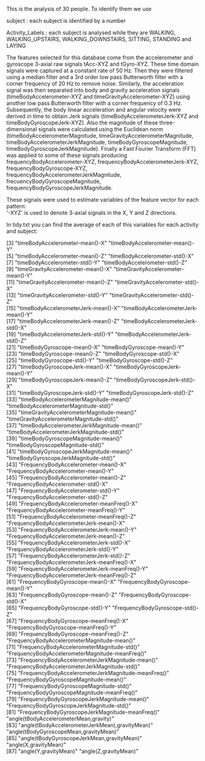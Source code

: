 This is the analysis of 30 people. To identify them we use 

subject : each subject is identified by a number

Activity_Labels : each subject is analysed while they are WALKING, WALKING_UPSTAIRS, WALKING_DOWNSTAIRS, SITTING, STANDING
                  and LAYING

The features selected for this database come from the accelerometer and gyroscope 3-axial raw signals tAcc-XYZ and tGyro-XYZ. These time domain signals were captured at a constant rate of 50 Hz. Then they were filtered using a median filter and a 3rd order low pass Butterworth filter with a corner frequency of 20 Hz to remove noise. Similarly, the acceleration signal was then separated into body and gravity acceleration signals (timeBodyAccelerometer-XYZ and timeGravityAccelerometer-XYZ) using another low pass Butterworth filter with a corner frequency of 0.3 Hz. 
Subsequently, the body linear acceleration and angular velocity were derived in time to obtain Jerk signals (timeBodyAccelerometerJerk-XYZ and timeBodyGyroscopeJerk-XYZ). Also the magnitude of these three-dimensional signals were calculated using the Euclidean norm (timeBodyAccelerometerMagnitude, timeGravityAccelerometerMagnitude, timeBodyAccelerometerJerkMagnitude, timeBodyGyroscopeMagnitude, timeBodyGyroscopeJerkMagnitude). 
Finally a Fast Fourier Transform (FFT) was applied to some of these signals producing frequencyBodyAccelerometer-XYZ, frequencyBodyAccelerometerJerk-XYZ, frequencyBodyGyroscope-XYZ, frequencyBodyAccelerometerJerkMagnitude, frecuencyBodyGyroscopeMagnitude, frequencyBodyGyroscopeJerkMagnitude.  

These signals were used to estimate variables of the feature vector for each pattern:  
'-XYZ' is used to denote 3-axial signals in the X, Y and Z directions.

In tidy.txt you can find the average of each of this variables for each activity and subject:

                                   
 [3] "timeBodyAccelerometer-mean()-X"                     "timeBodyAccelerometer-mean()-Y"                    
 [5] "timeBodyAccelerometer-mean()-Z"                     "timeBodyAccelerometer-std()-X"                     
 [7] "timeBodyAccelerometer-std()-Y"                      "timeBodyAccelerometer-std()-Z"                     
 [9] "timeGravityAccelerometer-mean()-X"                  "timeGravityAccelerometer-mean()-Y"                 
[11] "timeGravityAccelerometer-mean()-Z"                  "timeGravityAccelerometer-std()-X"                  
[13] "timeGravityAccelerometer-std()-Y"                   "timeGravityAccelerometer-std()-Z"                  
[15] "timeBodyAccelerometerJerk-mean()-X"                 "timeBodyAccelerometerJerk-mean()-Y"                
[17] "timeBodyAccelerometerJerk-mean()-Z"                 "timeBodyAccelerometerJerk-std()-X"                 
[19] "timeBodyAccelerometerJerk-std()-Y"                  "timeBodyAccelerometerJerk-std()-Z"                 
[21] "timeBodyGyroscope-mean()-X"                         "timeBodyGyroscope-mean()-Y"                        
[23] "timeBodyGyroscope-mean()-Z"                         "timeBodyGyroscope-std()-X"                         
[25] "timeBodyGyroscope-std()-Y"                          "timeBodyGyroscope-std()-Z"                         
[27] "timeBodyGyroscopeJerk-mean()-X"                     "timeBodyGyroscopeJerk-mean()-Y"                    
[29] "timeBodyGyroscopeJerk-mean()-Z"                     "timeBodyGyroscopeJerk-std()-X"                     
[31] "timeBodyGyroscopeJerk-std()-Y"                      "timeBodyGyroscopeJerk-std()-Z"                     
[33] "timeBodyAccelerometerMagnitude-mean()"              "timeBodyAccelerometerMagnitude-std()"              
[35] "timeGravityAccelerometerMagnitude-mean()"           "timeGravityAccelerometerMagnitude-std()"           
[37] "timeBodyAccelerometerJerkMagnitude-mean()"          "timeBodyAccelerometerJerkMagnitude-std()"          
[39] "timeBodyGyroscopeMagnitude-mean()"                  "timeBodyGyroscopeMagnitude-std()"                  
[41] "timeBodyGyroscopeJerkMagnitude-mean()"              "timeBodyGyroscopeJerkMagnitude-std()"              
[43] "FrequencyBodyAccelerometer-mean()-X"                "FrequencyBodyAccelerometer-mean()-Y"               
[45] "FrequencyBodyAccelerometer-mean()-Z"                "FrequencyBodyAccelerometer-std()-X"                
[47] "FrequencyBodyAccelerometer-std()-Y"                 "FrequencyBodyAccelerometer-std()-Z"                
[49] "FrequencyBodyAccelerometer-meanFreq()-X"            "FrequencyBodyAccelerometer-meanFreq()-Y"           
[51] "FrequencyBodyAccelerometer-meanFreq()-Z"            "FrequencyBodyAccelerometerJerk-mean()-X"           
[53] "FrequencyBodyAccelerometerJerk-mean()-Y"            "FrequencyBodyAccelerometerJerk-mean()-Z"           
[55] "FrequencyBodyAccelerometerJerk-std()-X"             "FrequencyBodyAccelerometerJerk-std()-Y"            
[57] "FrequencyBodyAccelerometerJerk-std()-Z"             "FrequencyBodyAccelerometerJerk-meanFreq()-X"       
[59] "FrequencyBodyAccelerometerJerk-meanFreq()-Y"        "FrequencyBodyAccelerometerJerk-meanFreq()-Z"       
[61] "FrequencyBodyGyroscope-mean()-X"                    "FrequencyBodyGyroscope-mean()-Y"                   
[63] "FrequencyBodyGyroscope-mean()-Z"                    "FrequencyBodyGyroscope-std()-X"                    
[65] "FrequencyBodyGyroscope-std()-Y"                     "FrequencyBodyGyroscope-std()-Z"                    
[67] "FrequencyBodyGyroscope-meanFreq()-X"                "FrequencyBodyGyroscope-meanFreq()-Y"               
[69] "FrequencyBodyGyroscope-meanFreq()-Z"                "FrequencyBodyAccelerometerMagnitude-mean()"        
[71] "FrequencyBodyAccelerometerMagnitude-std()"          "FrequencyBodyAccelerometerMagnitude-meanFreq()"    
[73] "FrequencyBodyAccelerometerJerkMagnitude-mean()"     "FrequencyBodyAccelerometerJerkMagnitude-std()"     
[75] "FrequencyBodyAccelerometerJerkMagnitude-meanFreq()" "FrequencyBodyGyroscopeMagnitude-mean()"            
[77] "FrequencyBodyGyroscopeMagnitude-std()"              "FrequencyBodyGyroscopeMagnitude-meanFreq()"        
[79] "FrequencyBodyGyroscopeJerkMagnitude-mean()"         "FrequencyBodyGyroscopeJerkMagnitude-std()"         
[81] "FrequencyBodyGyroscopeJerkMagnitude-meanFreq()"     "angle(tBodyAccelerometerMean,gravity)"             
[83] "angle(tBodyAccelerometerJerkMean),gravityMean)"     "angle(tBodyGyroscopeMean,gravityMean)"             
[85] "angle(tBodyGyroscopeJerkMean,gravityMean)"          "angle(X,gravityMean)"                              
[87] "angle(Y,gravityMean)"                               "angle(Z,gravityMean)"                              
> 
